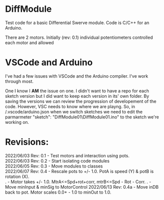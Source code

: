 # DiffModule
Test code for a basic Differential Swerve module.  Code is C/C++ for an Arduino.

There are 2 motors.  Initially (rev: 0.1) individual potentiometers controlled each motor and allowed 

# VSCode and Arduino
I've had a few issues with VSCode and the Arduino compiler.  I've work through most.

One I know I <b>AM</b> the issue on one.  I didn't want to have a repo for each sketch version but I did want to keep each version in its' own folder.  By saving the versions we can review the progression of developement of the code.  However, VSC needs to know where we are playng.  So, in /.vscode/arduino.json when we switch sketches we need to edit the parmarmeter "sketch": "DiffModule01\\DiffModule01.ino" to the sketch we're working on.

# Revisions:
2022/06/03 Rev: 0.1 - Test motors and interaction using pots.  
2022/06/03 Rev: 0.2 - Start isolating code modules  
2022/06/05 Rev: 0.3 - Move modules to classes  
2022/06/07 Rev: 0.4 - Rescale pots to +/- 1.0.  PotA is speed (Y) & potB is rotation (X).    
.                   - Motor takes +/- 1.0.  MtrA<=Spd+rot+corr, mtrB<=Spd - Rot - Corr.
.                   - Move minInput & minSig to MotorControl
2022/06/13 Rev: 0.4a - Move inDB back to pot.  Motor scales 0.0+ - 1.0 to minOut to 1.0.

